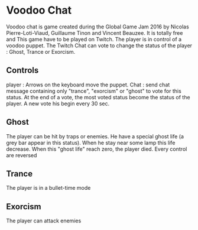 Voodoo Chat
===========
Voodoo chat is game created during the Global Game Jam 2016 by Nicolas Pierre-Loti-Viaud, Guillaume Tinon and Vincent Beauzee. It is totally free and 
This game have to be played on Twitch. The player is in control of a voodoo puppet. The Twitch Chat can vote to change the status of the player : Ghost, Trance or Exorcism.

Controls
--------
player : Arrows on the keyboard move the puppet.
Chat : send chat message containing only "trance", "exorcism" or "ghost" to vote for this status. At the end of a vote, the most voted status become the status of the player. A new vote his begin every 30 sec.

Ghost
-----
The player can be hit by traps or enemies. He have a special ghost life (a grey bar appear in this status). When he stay near some lamp this life decrease. When this "ghost life" reach zero, the player died. Every control are reversed

Trance
------
The player is in a bullet-time mode

Exorcism
--------
The player can attack enemies

